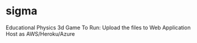 # sigma
Educational Physics  3d Game
To Run:
Upload the files to Web Application Host as AWS/Heroku/Azure
